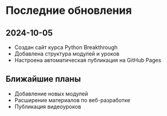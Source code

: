 # Последние обновления

## 2024-10-05
- Создан сайт курса Python Breakthrough
- Добавлена структура модулей и уроков
- Настроена автоматическая публикация на GitHub Pages

## Ближайшие планы
- Добавление новых модулей
- Расширение материалов по веб-разработке
- Публикация видеоуроков

